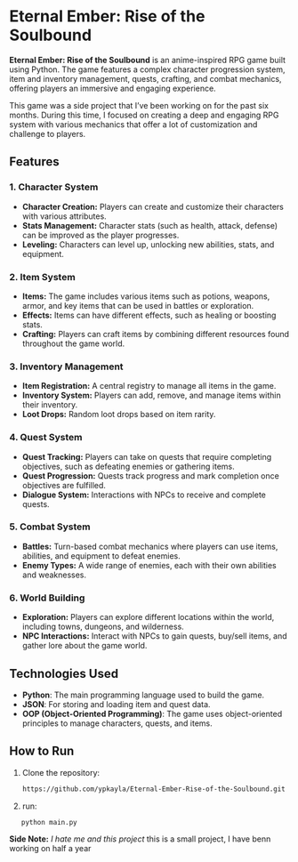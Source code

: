 # Eternal Ember: Rise of the Soulbound

**Eternal Ember: Rise of the Soulbound** is an anime-inspired RPG game built using Python. The game features a complex character progression system, item and inventory management, quests, crafting, and combat mechanics, offering players an immersive and engaging experience. 

This game was a side project that I’ve been working on for the past six months. During this time, I focused on creating a deep and engaging RPG system with various mechanics that offer a lot of customization and challenge to players.

## Features

### 1. **Character System**
   - **Character Creation:** Players can create and customize their characters with various attributes.
   - **Stats Management:** Character stats (such as health, attack, defense) can be improved as the player progresses.
   - **Leveling:** Characters can level up, unlocking new abilities, stats, and equipment.

### 2. **Item System**
   - **Items:** The game includes various items such as potions, weapons, armor, and key items that can be used in battles or exploration.
   - **Effects:** Items can have different effects, such as healing or boosting stats.
   - **Crafting:** Players can craft items by combining different resources found throughout the game world.

### 3. **Inventory Management**
   - **Item Registration:** A central registry to manage all items in the game.
   - **Inventory System:** Players can add, remove, and manage items within their inventory.
   - **Loot Drops:** Random loot drops based on item rarity.

### 4. **Quest System**
   - **Quest Tracking:** Players can take on quests that require completing objectives, such as defeating enemies or gathering items.
   - **Quest Progression:** Quests track progress and mark completion once objectives are fulfilled.
   - **Dialogue System:** Interactions with NPCs to receive and complete quests.

### 5. **Combat System**
   - **Battles:** Turn-based combat mechanics where players can use items, abilities, and equipment to defeat enemies.
   - **Enemy Types:** A wide range of enemies, each with their own abilities and weaknesses.

### 6. **World Building**
   - **Exploration:** Players can explore different locations within the world, including towns, dungeons, and wilderness.
   - **NPC Interactions:** Interact with NPCs to gain quests, buy/sell items, and gather lore about the game world.

## Technologies Used

- **Python**: The main programming language used to build the game.
- **JSON**: For storing and loading item and quest data.
- **OOP (Object-Oriented Programming)**: The game uses object-oriented principles to manage characters, quests, and items.

## How to Run

1. Clone the repository:
   ```bash
   https://github.com/ypkayla/Eternal-Ember-Rise-of-the-Soulbound.git
2. run:
 ```bash
    python main.py
```
**Side Note:**
*I hate me and this project*
this is a small project, I have benn working on half a year
